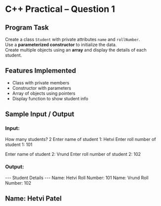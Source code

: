 # C++ Practical – Question 1

## Program Task

Create a class `Student` with private attributes `name` and `rollNumber`.  
Use a **parameterized constructor** to initialize the data.  
Create multiple objects using an **array** and display the details of each student.

## Features Implemented

- Class with private members
- Constructor with parameters
- Array of objects using pointers
- Display function to show student info

## Sample Input / Output

### Input:
How many students? 2
Enter name of student 1: Hetvi
Enter roll number of student 1: 101

Enter name of student 2: Vrund
Enter roll number of student 2: 102

### Output:
--- Student Details ---
Name: Hetvi
Roll Number: 101
Name: Vrund
Roll Number: 102

## Name: Hetvi Patel
